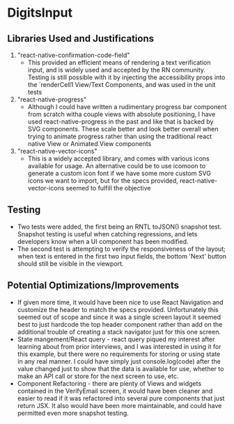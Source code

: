 # DigitsInput

## Libraries Used and Justifications

1.  "react-native-confirmation-code-field"
    - This provided an efficient means of rendering a text verification input, and is widely used and accepted by the RN community. Testing is still possible with it by injecting the accessibility props into the `renderCell1 View/Text Components, and was used in the unit tests
2.  "react-native-progress"
    - Although I could have written a rudimentary progress bar component from scratch witha couple views with absolute positioning, I have used react-native-progress in the past and like that is backed by SVG components. These scale better and look better overall when trying to animate progress rather than using the traditional react native View or Animated.View components
3.  "react-native-vector-icons"
    - This is a widely accepted library, and comes with various icons available for usage. An alternative could be to use icomoon to generate a custom icon font if we have some more custom SVG icons we want to import, but for the specs provided, react-native-vector-icons seemed to fulfill the objective

## Testing

- Two tests were added, the first being an RNTL toJSON() snapshot test. Snapshot testing is useful when catching regressions, and lets developers know when a UI component has been modified.
- The second test is attempting to verify the responsiveness of the layout; when text is entered in the first two input fields, the bottom 'Next' button should still be visible in the viewport.

## Potential Optimizations/Improvements

- If given more time, it would have been nice to use React Navigation and customize the header to match the specs provided. Unfortunately this seemed out of scope and since it was a single screen layout it seemed best to just hardcode the top header component rather than add on the additional trouble of creating a stack navigator just for this one screen.
- State mangement/React query - react query piqued my interest after learning about from prior interviews, and I was interested in using it for this example, but there were no requirements for storing or using state in any real manner. I could have simply just console.log(code) after the value changed just to show that the data is available for use, whether to make an API call or store for the next screen to use, etc.
- Component Refactoring - there are plenty of Views and widgets contained in the VerifyEmail screen, it would have been cleaner and easier to read if it was refactored into several pure components that just return JSX. It also would have been more maintainable, and could have permitted even more snapshot testing.
